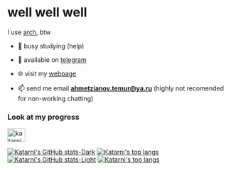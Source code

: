 # well well well
I use [arch](https://github.com/Katarni/dots), btw

- 🌱 busy studying (help)

- 📨 available on [telegram](https://t.me/Katarni)

- 🌐 visit my [webpage](https://katarni.github.io)

- 📫 send me email **ahmetzianov.temur@ya.ru** (highly not recomended for non-working chatting)

<h3 align="left">Look at my progress</h3>
<p align="left">
<a href="https://codeforces.com/profile/katarni" target="blank"><img align="center" src="https://raw.githubusercontent.com/rahuldkjain/github-profile-readme-generator/master/src/images/icons/Social/codeforces.svg" alt="katarni" height="30" width="40" /></a>
</p>

[![Katarni's GitHub stats-Dark](https://github-readme-stats.vercel.app/api?username=Katarni\&show_icons=true\&theme=dark#gh-dark-mode-only)](https://github.com/Katarni/github-readme-stats#responsive-card-theme#gh-dark-mode-only)   [![Katarni's top langs](https://github-readme-stats.vercel.app/api/top-langs?username=katarni&show_icons=true&locale=en&layout=compact&theme=dark#gh-dark-mode-only)](https://github-readme-stats.vercel.app/api/top-langs?username=katarni&show_icons=true&locale=en&layout=compact&theme=dark#gh-dark-mode-only)
[![Katarni's GitHub stats-Light](https://github-readme-stats.vercel.app/api?username=Katarni\&show_icons=true\&theme=light#gh-light-mode-only)](https://github.com/Katarni/github-readme-stats#responsive-card-theme#gh-light-mode-only)   [![Katarni's top langs](https://github-readme-stats.vercel.app/api/top-langs?username=katarni&show_icons=true&locale=en&layout=compact&theme=light#gh-light-mode-only)](https://github-readme-stats.vercel.app/api/top-langs?username=katarni&show_icons=true&locale=en&layout=compact&theme=light#gh-light-mode-only)
